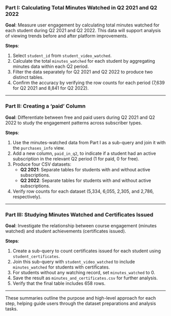 ### Part I: Calculating Total Minutes Watched in Q2 2021 and Q2 2022
**Goal**: Measure user engagement by calculating total minutes watched for each student during Q2 2021 and Q2 2022. This data will support analysis of viewing trends before and after platform improvements.

**Steps**:
1. Select `student_id` from `student_video_watched`.
2. Calculate the total `minutes_watched` for each student by aggregating minutes data within each Q2 period.
3. Filter the data separately for Q2 2021 and Q2 2022 to produce two distinct tables.
4. Confirm the accuracy by verifying the row counts for each period (7,639 for Q2 2021 and 8,841 for Q2 2022).

---

### Part II: Creating a ‘paid’ Column
**Goal**: Differentiate between free and paid users during Q2 2021 and Q2 2022 to study the engagement patterns across subscriber types.

**Steps**:
1. Use the minutes-watched data from Part I as a sub-query and join it with the `purchases_info` view.
2. Add a new column, `paid_in_q2`, to indicate if a student had an active subscription in the relevant Q2 period (1 for paid, 0 for free).
3. Produce four CSV datasets:
   - **Q2 2021**: Separate tables for students with and without active subscriptions.
   - **Q2 2022**: Separate tables for students with and without active subscriptions.
4. Verify row counts for each dataset (5,334, 6,055, 2,305, and 2,786, respectively).

---

### Part III: Studying Minutes Watched and Certificates Issued
**Goal**: Investigate the relationship between course engagement (minutes watched) and student achievements (certificates issued).

**Steps**:
1. Create a sub-query to count certificates issued for each student using `student_certificates`.
2. Join this sub-query with `student_video_watched` to include `minutes_watched` for students with certificates.
3. For students without any watching record, set `minutes_watched` to 0.
4. Save the result as `minutes_and_certificates.csv` for further analysis.
5. Verify that the final table includes 658 rows.

---

These summaries outline the purpose and high-level approach for each step, helping guide users through the dataset preparations and analysis tasks.
